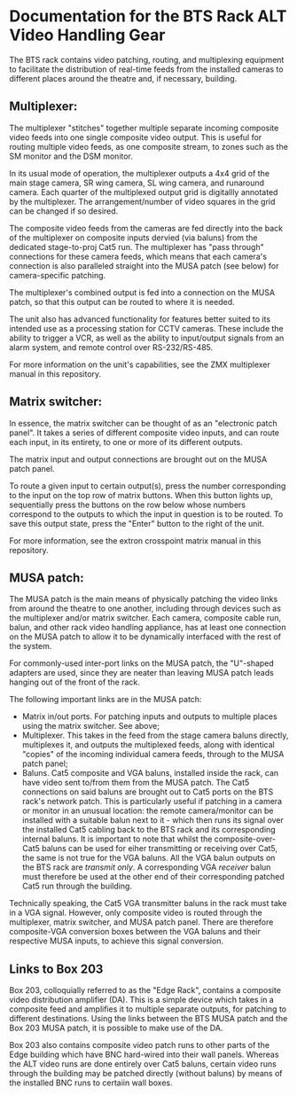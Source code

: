Documentation for the BTS Rack ALT Video Handling Gear
======================================================

The BTS rack contains video patching, routing, and multiplexing equipment to facilitate the distribution of real-time feeds from the installed
cameras to different places around the theatre and, if necessary, building.

Multiplexer:
------------

The multiplexer "stitches" together multiple separate incoming composite video feeds into one single composite video output. This is useful for routing
multiple video feeds, as one composite stream, to zones such as the SM monitor and the DSM monitor.

In its usual mode of operation, the multiplexer outputs a 4x4 grid of the main stage camera, SR wing camera, SL wing camera, and runaround camera. Each
quarter of the multiplexed output grid is digitallly annotated by the multiplexer. The arrangement/number of video squares in the grid
can be changed if so desired.

The composite video feeds from the cameras are fed directly into the back of the multiplexer on composite inputs dervied (via baluns) from the dedicated 
stage-to-proj Cat5 run.
The multiplexer has "pass through" connections for these camera feeds, which means that each camera's connection is also paralleled straight into the MUSA
patch (see below) for camera-specific patching.

The multiplexer's combined output is fed into a connection on the MUSA patch, so that this output can be routed to where it is needed.

The unit also has advanced functionality for features better suited to its intended use as a processing station for CCTV cameras. These include the
ability to trigger a VCR, as well as the ability to input/output signals from an alarm system, and remote control over RS-232/RS-485.

For more information on the unit's capabilities, see the ZMX multiplexer manual in this repository.

Matrix switcher:
----------------

In essence, the matrix switcher can be thought of as an "electronic patch panel". It takes a series of different composite video inputs, and
can route each input, in its entirety, to one or more of its different outputs.

The matrix input and output connections are brought out on the MUSA patch panel.

To route a given input to certain output(s), press the number corresponding to the input on the top row of matrix buttons. When this button lights up,
sequentially press the buttons on the row below whose numbers correspond to the outputs to which the input in question is to be routed. To save this
output state, press the "Enter" button to the right of the unit.

For more information, see the extron crosspoint matrix manual in this repository.

MUSA patch:
-----------

The MUSA patch is the main means of physically patching the video links from around the theatre to one another, including through devices such as the 
multiplexer
and/or matrix switcher. Each camera, composite cable run, balun, and other  rack video handling appliance, has at least one connection on the MUSA
patch to allow it to be dynamically interfaced with the rest of the system.

For commonly-used inter-port links on the MUSA patch, the "U"-shaped adapters are used, since they are neater than leaving MUSA patch leads hanging out
of the front of the rack.

The following important links are in the MUSA patch:

- Matrix in/out ports. For patching inputs and outputs to multiple places using the matrix switcher. See above;
- Multiplexer. This takes in the feed from the stage camera baluns directly, multiplexes it, and outputs the multiplexed feeds, along
  with identical "copies" of the incoming individual camera feeds, through to the MUSA patch panel;
- Baluns. Cat5 composite and VGA baluns, installed inside the rack, can have video sent to/from them from the MUSA patch. 
  The Cat5 connections on said baluns are brought out to Cat5 ports on the BTS rack's network patch. This is particularly
  useful if patching in a camera or monitor in an unusual location: the remote camera/monitor can be installed with a suitable balun next to it -
  which then runs its signal over the installed Cat5 cabling back to the BTS rack and its corresponding internal baluns. It is important to note that
  whilst the composite-over-Cat5 baluns can be used for eiher transmitting or receiving over Cat5, the same is not true for the VGA baluns. All the
  VGA balun outputs on the BTS rack are _transmit only_. A corresponding VGA _receiver_ balun must therefore be used at the other end of their
  corresponding patched Cat5 run through the building.
  
Technically speaking, the Cat5 VGA transmitter baluns in the rack must take in a VGA signal. However, only composite video is routed through the
multiplexer, matrix switcher, and MUSA patch panel. There are therefore composite-VGA conversion boxes between the VGA baluns and their respective
MUSA inputs, to achieve this signal conversion.

Links to Box 203
----------------

Box 203, colloquially referred to as the "Edge Rack", contains a composite video distribution amplifier (DA). This is a simple device which takes in
a composite feed and amplifies it to multiple separate outputs, for patching to different destinations. Using the links between the BTS MUSA patch
and the Box 203 MUSA patch, it is possible to make use of the DA.

Box 203 also contains composite video patch runs to other parts of the Edge building which have BNC hard-wired into their wall panels. Whereas the ALT 
video
runs are done entirely over Cat5 baluns, certain video runs through the building may be patched directly (without baluns) by means of the installed BNC
runs to certaiin wall boxes.
